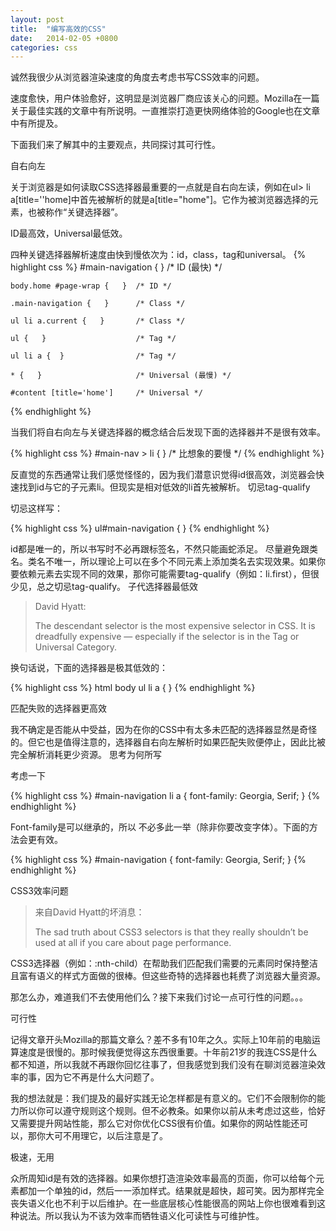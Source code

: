 ```yaml
---
layout: post
title:  "编写高效的CSS"
date:   2014-02-05 +0800
categories: css
---
```

诚然我很少从浏览器渲染速度的角度去考虑书写CSS效率的问题。

速度愈快，用户体验愈好，这明显是浏览器厂商应该关心的问题。Mozilla在一篇关于最佳实践的文章中有所说明。一直推崇打造更快网络体验的Google也在文章中有所提及。

下面我们来了解其中的主要观点，共同探讨其可行性。

自右向左

关于浏览器是如何读取CSS选择器最重要的一点就是自右向左读，例如在ul> li a[title=''home]中首先被解析的就是a[title="home"]。它作为被浏览器选择的元素，也被称作“关键选择器”。

ID最高效，Universal最低效。

四种关键选择器解析速度由快到慢依次为：id，class，tag和universal。
{% highlight css %}
    #main-navigation {   }      /* ID (最快) */

    body.home #page-wrap {   }  /* ID */

    .main-navigation {   }      /* Class */

    ul li a.current {   }       /* Class */

    ul {   }                    /* Tag */

    ul li a {  }                /* Tag */

    * {   }                     /* Universal (最慢) */

    #content [title='home']     /* Universal */
{% endhighlight %}

当我们将自右向左与关键选择器的概念结合后发现下面的选择器并不是很有效率。

{% highlight css %}
#main-nav > li {   }  /* 比想象的要慢 */
{% endhighlight %}

反直觉的东西通常让我们感觉怪怪的，因为我们潜意识觉得id很高效，浏览器会快速找到id与它的子元素li。但现实是相对低效的li首先被解析。
切忌tag-qualify

切忌这样写：

{% highlight css %}
ul#main-navigation {  }
{% endhighlight %}

id都是唯一的，所以书写时不必再跟标签名，不然只能画蛇添足。
尽量避免跟类名。类名不唯一，所以理论上可以在多个不同元素上添加类名去实现效果。如果你要依赖元素去实现不同的效果，那你可能需要tag-qualify（例如：li.first），但很少见，总之切忌tag-qualify。
子代选择器最低效

>David Hyatt: 
>
>The descendant selector is the most expensive selector in CSS. It is dreadfully expensive — especially if the selector is in the Tag or Universal Category.

换句话说，下面的选择器是极其低效的：

{% highlight css %}
html body ul li a {  }
{% endhighlight %}
 
匹配失败的选择器更高效

我不确定是否能从中受益，因为在你的CSS中有太多未匹配的选择器显然是奇怪的。但它也是值得注意的，选择器自右向左解析时如果匹配失败便停止，因此比被完全解析消耗更少资源。
思考为何所写

考虑一下

{% highlight css %}
#main-navigation li a { font-family: Georgia, Serif; }
{% endhighlight %}
 
Font-family是可以继承的，所以 不必多此一举（除非你要改变字体）。下面的方法会更有效。

{% highlight css %}
#main-navigation { font-family: Georgia, Serif; }
{% endhighlight %}
 
CSS3效率问题

>来自David Hyatt的坏消息：
>
>The sad truth about CSS3 selectors is that they really shouldn’t be used at all if you care about page performance.

CSS3选择器（例如：:nth-child）在帮助我们匹配我们需要的元素同时保持整洁且富有语义的样式方面做的很棒。但这些奇特的选择器也耗费了浏览器大量资源。

那怎么办，难道我们不去使用他们么？接下来我们讨论一点可行性的问题。。。

可行性

记得文章开头Mozilla的那篇文章么？差不多有10年之久。实际上10年前的电脑运算速度是很慢的。那时候我便觉得这东西很重要。十年前21岁的我连CSS是什么都不知道，所以我就不再跟你回忆往事了，但我感觉到我们没有在聊浏览器渲染效率的事，因为它不再是什么大问题了。

我的想法就是：我们提及的最好实践无论怎样都是有意义的。它们不会限制你的能力所以你可以遵守规则这个规则。但不必教条。如果你以前从未考虑过这些，恰好又需要提升网站性能，那么它对你优化CSS很有价值。如果你的网站性能还可以，那你大可不用理它，以后注意是了。

极速，无用

众所周知id是有效的选择器。如果你想打造渲染效率最高的页面，你可以给每个元素都加一个单独的id，然后一一添加样式。结果就是超快，超可笑。因为那样完全丧失语义化也不利于以后维护。在一些底层核心性能很高的网站上你也很难看到这种说法。所以我认为不该为效率而牺牲语义化可读性与可维护性。
